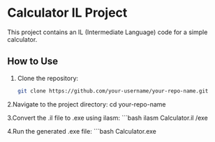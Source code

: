 # Calculator IL Project

This project contains an IL (Intermediate Language) code for a simple calculator.

## How to Use

1. Clone the repository:
   ```bash
   git clone https://github.com/your-username/your-repo-name.git

2.Navigate to the project directory:
   cd your-repo-name

3.Convert the .il file to .exe using ilasm:
    ```bash
    ilasm Calculator.il /exe

4.Run the generated .exe file:
    ```bash
    Calculator.exe

